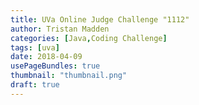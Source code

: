 ```yaml
---
title: UVa Online Judge Challenge "1112"
author: Tristan Madden
categories: [Java,Coding Challenge]
tags: [uva]
date: 2018-04-09
usePageBundles: true
thumbnail: "thumbnail.png"
draft: true
---
```

<!-- This problem deals with a pretty small graph, so I chose to implement the <a href="https://en.wikipedia.org/wiki/Floyd%E2%80%93Warshall_algorithm">Floyd-Warshall Algorithm</a> instead of <a href="https://en.wikipedia.org/wiki/Dijkstra%27s_algorithm">Dijkstra's Algorithm</a> for the sake of simplicity. This algorithm finds the shortest path between every pair of vertices in a graph so it runs in O(n^3) time. Which sounds bad, but the UVA judge accepted this program with a run time of 0.12s which is well withing the 3-second threshold. I wrote this algorithm in an object-oriented, array-averse way so that if I ever have enough free time I can drop this into to Processing and visualize it in 3D.
<h2><a href="https://onlinejudge.org/index.php?option=onlinejudge&Itemid=8&page=show_problem&problem=3553">The Challenge</a></h2>
<div class="iframe-wrapper-1-1">
    <object data="{{ site.url }}{{ site.baseurl }}/assets/pdf/1112.pdf" type="application/pdf"></object>
</div>
<h2>My Solution</h2>
<script src="https://gist.github.com/Trimad/c99262ca408370d8d0ddddb24828c8c6.js"></script> -->
